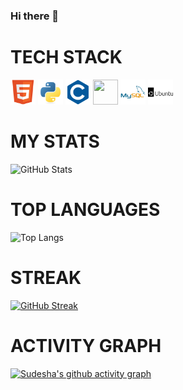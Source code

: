 ### Hi there 👋

<!--
**sudesha30/sudesha30** is a ✨ _special_ ✨ repository because its `README.md` (this file) appears on your GitHub profile.

Here are some ideas to get you started:

- 🔭 I’m currently working on ...
- 🌱 I’m currently learning ...
- 👯 I’m looking to collaborate on ...
- 🤔 I’m looking for help with ...
- 💬 Ask me about ...
- 📫 How to reach me: ...
- 😄 Pronouns: ...
- ⚡ Fun fact: ...
-->
# TECH STACK

<img src='https://github.com/devicons/devicon/blob/master/icons/html5/html5-original.svg' width=40 height=40/> <img src='https://github.com/devicons/devicon/blob/master/icons/python/python-original.svg' width=40 height=40/> <img src='https://github.com/devicons/devicon/blob/master/icons/c/c-plain.svg' width=40 height=40/> <img src='https://user-images.githubusercontent.com/25181517/192106073-90fffafe-3562-4ff9-a37e-c77a2da0ff58.png' width=40 height=40/> <img src='https://github.com/devicons/devicon/blob/master/icons/mysql/mysql-original-wordmark.svg' width=40 height=40/> <img src='https://github.com/devicons/devicon/blob/master/icons/ubuntu/ubuntu-plain-wordmark.svg' width=40 height=40/>

# MY STATS

![GitHub Stats](https://github-readme-stats.vercel.app/api?username=sudesha30&show_icons=true&theme=radical)

# TOP LANGUAGES

![Top Langs](https://github-readme-stats.vercel.app/api/top-langs/?username=sudesha30&layout=compact)

# STREAK

[![GitHub Streak](https://streak-stats.demolab.com/?user=sudesha30&theme=dark)](https://git.io/streak-stats)

# ACTIVITY GRAPH

[![Sudesha's github activity graph](https://github-readme-activity-graph.vercel.app/graph?username=sudesha30&theme=dracula)](https://github.com/ashutosh00710/github-readme-activity-graph)






